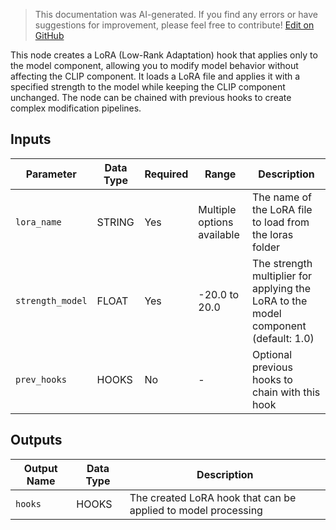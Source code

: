 > This documentation was AI-generated. If you find any errors or have suggestions for improvement, please feel free to contribute! [Edit on GitHub](https://github.com/Comfy-Org/embedded-docs/blob/main/comfyui_embedded_docs/docs/CreateHookLoraModelOnly/en.md)

This node creates a LoRA (Low-Rank Adaptation) hook that applies only to the model component, allowing you to modify model behavior without affecting the CLIP component. It loads a LoRA file and applies it with a specified strength to the model while keeping the CLIP component unchanged. The node can be chained with previous hooks to create complex modification pipelines.

## Inputs

| Parameter | Data Type | Required | Range | Description |
|-----------|-----------|----------|-------|-------------|
| `lora_name` | STRING | Yes | Multiple options available | The name of the LoRA file to load from the loras folder |
| `strength_model` | FLOAT | Yes | -20.0 to 20.0 | The strength multiplier for applying the LoRA to the model component (default: 1.0) |
| `prev_hooks` | HOOKS | No | - | Optional previous hooks to chain with this hook |

## Outputs

| Output Name | Data Type | Description |
|-------------|-----------|-------------|
| `hooks` | HOOKS | The created LoRA hook that can be applied to model processing |
